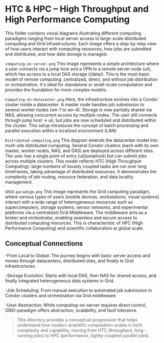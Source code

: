 # HTC & HPC – High Throughput and High Performance Computing
This folder contains visual diagrams illustrating different computing paradigms ranging from local server access to large-scale distributed computing and Grid infrastructures. Each image offers a step-by-step view of how users interact with computing resources, how jobs are submitted and distributed, and how data storage is managed.

`computing-on-server.png`
This image represents a simple architecture where a user connects via a jump host and a VPN to a remote server node (uil), which has access to a local DAS storage (/data/). This is the most basic model of remote computing: centralized, direct, and without job distribution or orchestration. It's ideal for standalone or small-scale computation and provides the foundation for more complex models.

`Computing-on-datacenter.png`
Here, the infrastructure evolves into a Condor cluster inside a datacenter. A master node handles job submission to several worker nodes (wn-1 to wn-4). Storage is now partially shared via NAS, allowing concurrent access by multiple nodes. The user still connects through jump host → uil, but jobs are now scheduled and distributed within the cluster. This setup introduces the concept of batch processing and parallel execution within a localized environment (LAN).

`Distributed-computing.png`
This diagram extends the datacenter model into multi-site distributed computing. Several Condor clusters (each with its own master, worker nodes, NAS, and DAS) are deployed across different sites. The user has a single point of entry (uil/jumphost) but can submit jobs across multiple clusters. This model reflects HTC (High Throughput Computing): large numbers of loosely coupled tasks are run over long timeframes, taking advantage of distributed resources. It demonstrates the complexity of job routing, resource federation, and data locality management.

`GRID-paradigm.png`
This image represents the Grid computing paradigm, where various types of users (mobile devices, workstations, visual systems) interact with a wide range of heterogeneous resources such as supercomputers, storage systems, sensor networks, and experimental platforms via a centralized Grid Middleware. The middleware acts as a broker and orchestrator, enabling seamless and secure access to distributed computing resources. This is characteristic of HPC (High Performance Computing) and scientific collaboration at global scale.

## Conceptual Connections

-From Local to Global: The journey begins with basic server access and moves through datacenters, distributed sites, and finally to Grid infrastructures.

-Storage Evolution: Starts with local DAS, then NAS for shared access, and finally integrated heterogeneous data systems in Grid.

-Job Scheduling: From manual execution to automated job submission in Condor clusters and orchestration via Grid middleware.

-User Abstraction: While computing-on-server requires direct control, GRID-paradigm offers abstraction, scalability, and fault tolerance.

> This directory provides a conceptual progression that helps understand how modern scientific computation scales in both complexity and capability, moving from HTC (throughput, long-running jobs) to HPC (performance, tightly-coupled parallel jobs).

